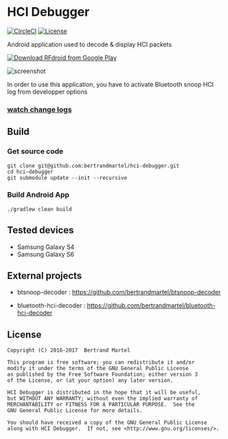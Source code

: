 # HCI Debugger

[![CircleCI](https://img.shields.io/circleci/project/bertrandmartel/hci-debugger.svg?maxAge=2592000?style=plastic)](https://circleci.com/gh/bertrandmartel/hci-debugger)
[![License](http://badge.kloud51.com/pypi/l/html2text.svg)](LICENSE.md)

Android application used to decode & display HCI packets

[![Download RFdroid from Google Play](http://www.android.com/images/brand/android_app_on_play_large.png)](https://play.google.com/store/apps/details?id=com.github.akinaru.hcidebugger)

![screenshot](https://github.com/bertrandmartel/hci-debugger/raw/master/img/screen.gif)

In order to use this application, you have to activate Bluetooth snoop HCI log from developper options

### [watch change logs](https://github.com/bertrandmartel/hci-debugger/blob/master/CHANGELOG.md)

## Build

### Get source code

```
git clone git@github.com:bertrandmartel/hci-debugger.git
cd hci-debugger
git submodule update --init --recursive
```

### Build Android App

```
./gradlew clean build
```

## Tested devices

* Samsung Galaxy S4
* Samsung Galaxy S6

## External projects

* btsnoop-decoder : https://github.com/bertrandmartel/btsnoop-decoder

* bluetooth-hci-decoder : https://github.com/bertrandmartel/bluetooth-hci-decoder

## License

```
Copyright (C) 2016-2017  Bertrand Martel

This program is free software; you can redistribute it and/or
modify it under the terms of the GNU General Public License
as published by the Free Software Foundation; either version 3
of the License, or (at your option) any later version.

HCI Debugger is distributed in the hope that it will be useful,
but WITHOUT ANY WARRANTY; without even the implied warranty of
MERCHANTABILITY or FITNESS FOR A PARTICULAR PURPOSE.  See the
GNU General Public License for more details.

You should have received a copy of the GNU General Public License
along with HCI Debugger.  If not, see <http://www.gnu.org/licenses/>.
```
